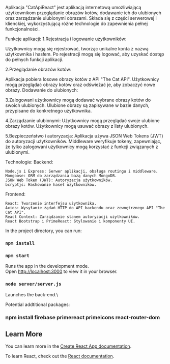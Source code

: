 Aplikacja "CatApiReact" jest aplikacją internetową umożliwiającą użytkownikom przeglądanie obrazów kotów, dodawanie ich do ulubionych oraz zarządzanie ulubionymi obrazami. Składa się z części serwerowej i klienckiej, wykorzystującą różne technologie do zapewnienia pełnej funkcjonalności.

Funkcje aplikacji:
1.Rejestracja i logowanie użytkowników:

  Użytkownicy mogą się rejestrować, tworząc unikalne konta z nazwą użytkownika i hasłem.
  Po rejestracji mogą się logować, aby uzyskać dostęp do pełnych funkcji aplikacji.
  
2.Przeglądanie obrazów kotów:

  Aplikacja pobiera losowe obrazy kotów z API "The Cat API".
  Użytkownicy mogą przeglądać obrazy kotów oraz odświeżać je, aby zobaczyć nowe obrazy.
  Dodawanie do ulubionych:

3.Zalogowani użytkownicy mogą dodawać wybrane obrazy kotów do swoich ulubionych.
  Ulubione obrazy są zapisywane w bazie danych, przypisane do konkretnego użytkownika.
  
4.Zarządzanie ulubionymi:
  Użytkownicy mogą przeglądać swoje ulubione obrazy kotów.
  Użytkownicy mogą usuwać obrazy z listy ulubionych.
  
5.Bezpieczeństwo i autoryzacja:
  Aplikacja używa JSON Web Tokens (JWT) do autoryzacji użytkowników.
  Middleware weryfikuje tokeny, zapewniając, że tylko zalogowani użytkownicy mogą korzystać z funkcji związanych z ulubionymi.
  
Technologie:
  Backend:

    Node.js i Express: Serwer aplikacji, obsługa routingu i middleware.
    Mongoose: ORM do zarządzania bazą danych MongoDB.
    JSON Web Token (JWT): Autoryzacja użytkowników.
    bcryptjs: Hashowanie haseł użytkowników.
  Frontend:

    React: Tworzenie interfejsu użytkownika.
    Axios: Wysyłanie żądań HTTP do API backendu oraz zewnętrznego API "The Cat API".
    React Context: Zarządzanie stanem autoryzacji użytkowników.
    React Bootstrap i PrimeReact: Stylowanie i komponenty UI.

In the project directory, you can run:

### `npm install`

### `npm start`

Runs the app in the development mode.\
Open [http://localhost:3000](http://localhost:3000) to view it in your browser.

### `node server/server.js`

Launches the back-end.\


Potential addtitional packages:
### npm install firebase primereact primeicons react-router-dom

## Learn More

You can learn more in the [Create React App documentation](https://facebook.github.io/create-react-app/docs/getting-started).

To learn React, check out the [React documentation](https://reactjs.org/).


